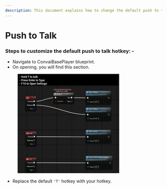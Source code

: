 ```yaml
---
description: This document explains how to change the default push to talk key.
---
```


# Push to Talk

### Steps to customize the default push to talk hotkey: -&#x20;

* Navigate to ConvaiBasePlayer blueprint.&#x20;
* On opening, you will find this section.&#x20;

<figure><img src="../../../../.gitbook/assets/image (30).png" alt="" width="327"><figcaption></figcaption></figure>

* Replace the default `'T'` hotkey with your hotkey.&#x20;
